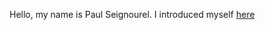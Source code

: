 Hello, my name is Paul Seignourel. I introduced myself [here](https://github.com/cognoma/cognoma/issues/2#issuecomment-271747028)
